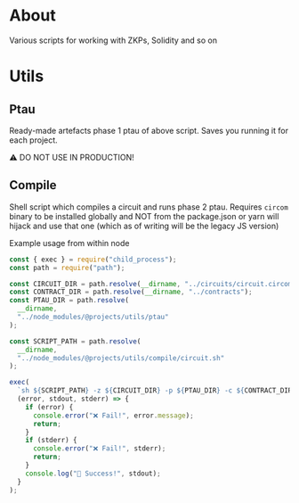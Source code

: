 # About

Various scripts for working with ZKPs, Solidity and so on

# Utils

## Ptau

Ready-made artefacts phase 1 ptau of above script. Saves you running it for each project.

⚠️ DO NOT USE IN PRODUCTION!

## Compile

Shell script which compiles a circuit and runs phase 2 ptau. Requires `circom` binary to be installed globally and NOT from the package.json or yarn will hijack and use that one (which as of writing will be the legacy JS version)

Example usage from within node


```javascript
const { exec } = require("child_process");
const path = require("path");

const CIRCUIT_DIR = path.resolve(__dirname, "../circuits/circuit.circom");
const CONTRACT_DIR = path.resolve(__dirname, "../contracts");
const PTAU_DIR = path.resolve(
  __dirname,
  "../node_modules/@projects/utils/ptau"
);

const SCRIPT_PATH = path.resolve(
  __dirname,
  "../node_modules/@projects/utils/compile/circuit.sh"
);

exec(
  `sh ${SCRIPT_PATH} -z ${CIRCUIT_DIR} -p ${PTAU_DIR} -c ${CONTRACT_DIR}`,
  (error, stdout, stderr) => {
    if (error) {
      console.error("❌ Fail!", error.message);
      return;
    }
    if (stderr) {
      console.error("❌ Fail!", stderr);
      return;
    }
    console.log("🎉 Success!", stdout);
  }
);
```